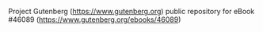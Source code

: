 Project Gutenberg (https://www.gutenberg.org) public repository for eBook #46089 (https://www.gutenberg.org/ebooks/46089)
